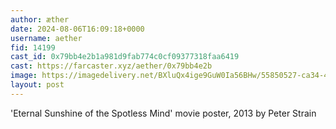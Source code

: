 ```yaml
---
author: æther
date: 2024-08-06T16:09:18+0000
username: aether
fid: 14199
cast_id: 0x79bb4e2b1a981d9fab774c0cf09377318faa6419
cast: https://farcaster.xyz/aether/0x79bb4e2b
image: https://imagedelivery.net/BXluQx4ige9GuW0Ia56BHw/55850527-ca34-4c54-c339-32ea5e68b900/original
layout: post
---
```


'Eternal Sunshine of the Spotless Mind'
movie poster, 2013
by Peter Strain

<img src='https://imagedelivery.net/BXluQx4ige9GuW0Ia56BHw/55850527-ca34-4c54-c339-32ea5e68b900/original' alt='' referrerpolicy='no-referrer'/>
